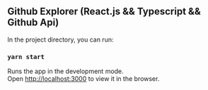 ## Github Explorer (React.js && Typescript && Github Api)

<!-- <img src="" alt="Github" /> -->

In the project directory, you can run:

### `yarn start`

Runs the app in the development mode.<br />
Open [http://localhost:3000](http://localhost:3000) to view it in the browser.
